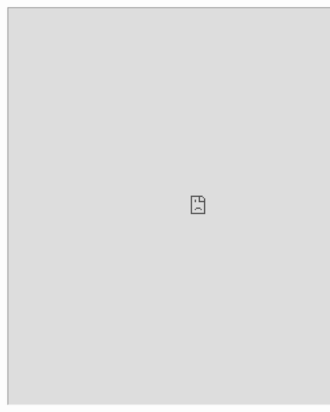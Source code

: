 <iframe
height = 900
width = 900
padding = 0 0
margins = 0 0
src="https://leagueoflegends.fandom.com/wiki/Fizz/LoL"></iframe>